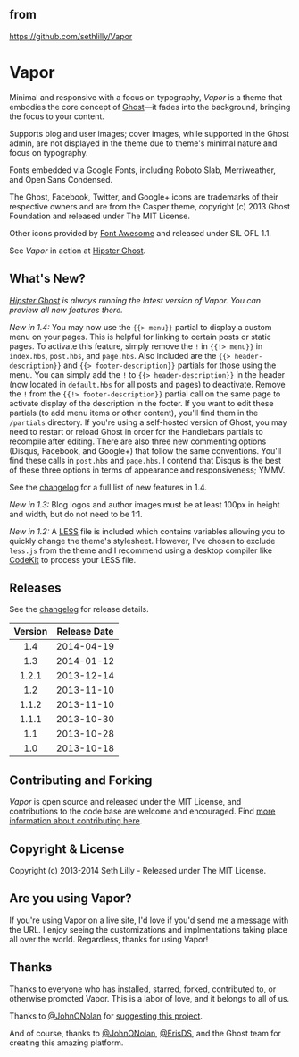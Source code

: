 ## from
https://github.com/sethlilly/Vapor

# Vapor

Minimal and responsive with a focus on typography, *Vapor* is a theme that embodies the core concept of [Ghost](http://ghost.org/)&mdash;it fades into the background, bringing the focus to your content.

Supports blog and user images; cover images, while supported in the Ghost admin, are not displayed in the theme due to theme's minimal nature and focus on typography.

Fonts embedded via Google Fonts, including Roboto Slab, Merriweather, and Open Sans Condensed.

The Ghost, Facebook, Twitter, and Google+ icons are trademarks of their respective owners and are from the Casper theme, copyright (c) 2013 Ghost Foundation and released under The MIT License.

Other icons provided by [Font Awesome](https://github.com/FortAwesome/Font-Awesome) and released under SIL OFL 1.1.

See *Vapor* in action at [Hipster Ghost](http://hipsterghost.com/).

## What's New?

_[Hipster Ghost](http://hipsterghost.com) is always running the latest version of Vapor. You can preview all new features there._

*New in 1.4:* You may now use the `{{> menu}}` partial to display a custom menu on your pages. This is helpful for linking to certain posts or static pages. To activate this feature, simply remove the `!` in `{{!> menu}}` in `index.hbs`, `post.hbs`, and `page.hbs`. Also included are the `{{> header-description}}` and `{{> footer-description}}` partials for those using the menu. You can simply add the `!` to `{{> header-description}}` in the header (now located in `default.hbs` for all posts and pages) to deactivate. Remove the `!` from the `{{!> footer-description}}` partial call on the same page to activate display of the description in the footer. If you want to edit these partials (to add menu items or other content), you'll find them in the `/partials` directory. If you're using a self-hosted version of Ghost, you may need to restart or reload Ghost in order for the Handlebars partials to recompile after editing. There are also three new commenting options (Disqus, Facebook, and Google+) that follow the same conventions. You'll find these calls in `post.hbs` and `page.hbs`. I contend that Disqus is the best of these three options in terms of appearance and responsiveness; YMMV.

See the [changelog](CHANGELOG.md) for a full list of new features in 1.4.

*New in 1.3:* Blog logos and author images must be at least 100px in height and width, but do not need to be 1:1.

*New in 1.2:* A [LESS](http://lesscss.org) file is included which contains variables allowing you to quickly change the theme's stylesheet. However, I've chosen to exclude `less.js` from the theme and I recommend using a desktop compiler like [CodeKit](https://incident57.com/codekit/) to process your LESS file.

## Releases

See the [changelog](CHANGELOG.md) for release details.

| Version | Release Date |
| :-----: | :----------: |
| 1.4 | 2014-04-19 |
| 1.3 | 2014-01-12 |
| 1.2.1 | 2013-12-14 |
| 1.2 | 2013-11-10 |
| 1.1.2 | 2013-11-10 |
| 1.1.1 | 2013-10-30 |
| 1.1 | 2013-10-28 |
| 1.0 | 2013-10-18 |

## Contributing and Forking

*Vapor* is open source and released under the MIT License, and contributions to the code base are welcome and encouraged. Find [more information about contributing here](CONTRIBUTING.md).

## Copyright & License

Copyright (c) 2013-2014 Seth Lilly - Released under The MIT License.

## Are you using Vapor?

If you're using Vapor on a live site, I'd love if you'd send me a message with the URL. I enjoy seeing the customizations and implmentations taking place all over the world. Regardless, thanks for using Vapor!

## Thanks

Thanks to everyone who has installed, starred, forked, contributed to, or otherwise promoted Vapor. This is a labor of love, and it belongs to all of us.

Thanks to [@JohnONolan](http://twitter.com/JohnONolan) for [suggesting this project](https://alpha.app.net/johnonolan/post/9574144).

And of course, thanks to [@JohnONolan](http://twitter.com/JohnONolan), [@ErisDS](http://twitter.com/ErisDS), and the Ghost team for creating this amazing platform.
